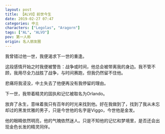 ```yaml
---
layout: post
title: 【ALVO】前世今生
date: 2019-02-27 07:47
categories: 中土
characters: ["Legolas", "Aragorn"]
tags: ["AL", "ALVO"]
pov: 第一人称
origin: 名人朋友圈
---
```


我曾错过他一世，我便渴求下一世的重逢。

这段感情开始之时我便被警告：战争或时间，他总会被带离我的身边。我不管不顾，我用尽全力战胜了战争，与时间赛跑，但我仍然留不住他。

悲痛将我浸没，中土失去了他便再没有我停留的理由。

下一世，我带着精灵的固执和记忆被取名为Orlando。

放弃了永生，意味着我只有百年的时光来找到他。好在我做到了，找到了我从未忘却过的黑发优雅的男子，只是今世他的名字是Viggo，今世他是金发。

他的眼睛依然明亮，他的气魄依然迷人。只是不知他的记忆和梦境里，是否还会出现金色长发的精灵同伴。
